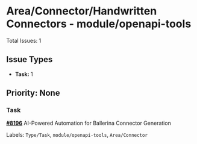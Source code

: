 # Area/Connector/Handwritten Connectors - module/openapi-tools

Total Issues: 1

## Issue Types

- **Task:** 1

## Priority: None

### Task

**[#8196](https://github.com/ballerina-platform/ballerina-library/issues/8196)** AI-Powered Automation for Ballerina Connector Generation

Labels: `Type/Task`, `module/openapi-tools`, `Area/Connector`

